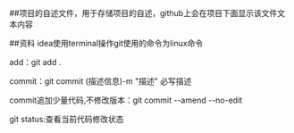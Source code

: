 ##项目的自述文件，用于存储项目的自述，github上会在项目下面显示该文件文本内容

##资料
idea使用terminal操作git使用的命令为linux命令

add：git add .

commit：git commit (描述信息)-m "描述"   必写描述

commit追加少量代码,不修改版本：git commit --amend --no-edit

git status:查看当前代码修改状态